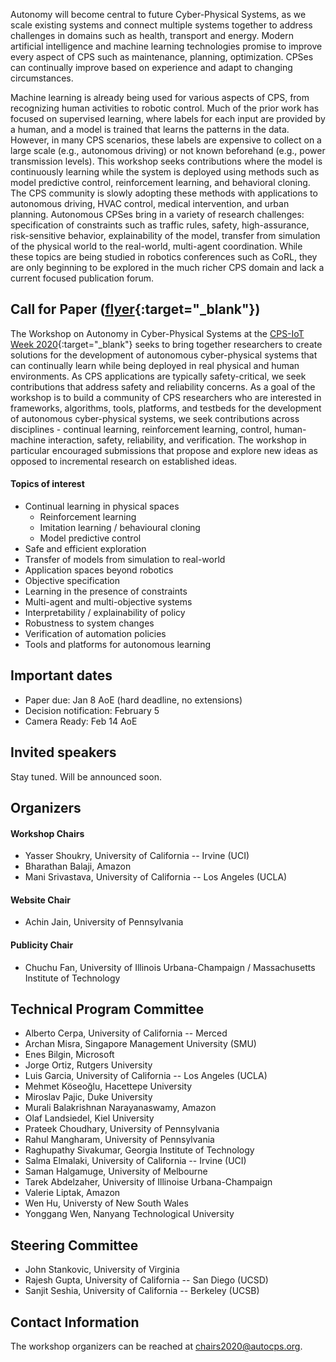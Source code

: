 
Autonomy will become central to future Cyber-Physical Systems, as we scale existing systems and connect multiple systems together to address challenges in domains such as health, transport and energy. Modern artificial intelligence and machine learning technologies promise to improve every aspect of CPS such as maintenance, planning, optimization. CPSes can continually improve based on experience and adapt to changing circumstances.

Machine learning is already being used for various aspects of CPS, from recognizing human activities to robotic control. Much of the prior work has focused on supervised learning, where labels for each input are provided by a human, and a model is trained that learns the patterns in the data. However, in many CPS scenarios, these labels are expensive to collect on a large scale (e.g., autonomous driving) or not known beforehand (e.g., power transmission levels). This workshop seeks contributions where the model is continuously learning while the system is deployed using methods such as model predictive control, reinforcement learning, and behavioral cloning. The CPS community is slowly adopting these methods with applications to autonomous driving, HVAC control, medical intervention, and urban planning. Autonomous CPSes bring in a variety of research challenges: specification of constraints such as traffic rules, safety, high-assurance, risk-sensitive behavior, explainability of the model, transfer from simulation of the physical world to the real-world, multi-agent coordination. While these topics are being studied in robotics conferences such as CoRL, they are only beginning to be explored  in the much richer CPS domain and lack a current focused publication forum. 


## Call for Paper ([flyer](https://docs.google.com/document/d/13_0jvJ3FVUSbT5RceXO1I09fZmowhDFULRfL8O9ND38){:target="_blank"})

The Workshop on Autonomy in Cyber-Physical Systems at the [CPS-IoT Week 2020](https://www.cse.unsw.edu.au/~cpsiot/cpsweek2020/index.html){:target="_blank"} seeks to bring together researchers to create solutions for the development of autonomous cyber-physical systems that can continually learn while being deployed in real physical and human  environments. As CPS applications are typically safety-critical, we seek contributions that address safety and reliability concerns. As a goal of the workshop is to build a community of CPS researchers who are interested in frameworks, algorithms, tools, platforms, and testbeds for the development of autonomous cyber-physical systems, we seek contributions across disciplines - continual learning, reinforcement learning, control, human-machine interaction, safety, reliability, and verification. The workshop in particular encouraged submissions that propose and explore new ideas as opposed to incremental research on established ideas.

#### Topics of interest

- Continual learning in physical spaces
	- Reinforcement learning
	- Imitation learning / behavioural cloning
	- Model predictive control
- Safe and efficient exploration
- Transfer of models from simulation to real-world
- Application spaces beyond robotics
- Objective specification
- Learning in the presence of constraints
- Multi-agent and multi-objective systems
- Interpretability / explainability of policy
- Robustness to system changes
- Verification of automation policies
- Tools and platforms for autonomous learning


## Important dates

- Paper due: Jan 8 AoE (hard deadline, no extensions)
- Decision notification: February 5
- Camera Ready: Feb 14 AoE


## Invited speakers
Stay tuned. Will be announced soon.

## Organizers
#### Workshop Chairs
- Yasser Shoukry, University of California -- Irvine (UCI)
- Bharathan Balaji, Amazon
- Mani Srivastava, University of California -- Los Angeles (UCLA)

#### Website Chair
- Achin Jain, University of Pennsylvania

#### Publicity Chair
- Chuchu Fan, University of Illinois Urbana-Champaign / Massachusetts Institute of Technology

## Technical Program Committee
- Alberto Cerpa, University of California -- Merced
- Archan Misra, Singapore Management University (SMU)
- Enes Bilgin, Microsoft
- Jorge Ortiz, Rutgers University
- Luis Garcia, University of California -- Los Angeles (UCLA)
- Mehmet Köseoğlu, Hacettepe University
- Miroslav Pajic, Duke University
- Murali Balakrishnan Narayanaswamy, Amazon
- Olaf Landsiedel, Kiel University
- Prateek Choudhary, University of Pennsylvania
- Rahul Mangharam, University of Pennsylvania
- Raghupathy Sivakumar, Georgia Institute of Technology
- Salma Elmalaki, University of California -- Irvine (UCI)
- Saman Halgamuge, University of Melbourne
- Tarek Abdelzaher, University of Illinoise Urbana-Champaign
- Valerie Liptak, Amazon
- Wen Hu, Universty of New South Wales
- Yonggang Wen, Nanyang Technological University

## Steering Committee

- John Stankovic, University of Virginia
- Rajesh Gupta, University of California -- San Diego (UCSD)
- Sanjit Seshia, University of California -- Berkeley (UCSB)

## Contact Information

The workshop organizers can be reached at chairs2020@autocps.org.
